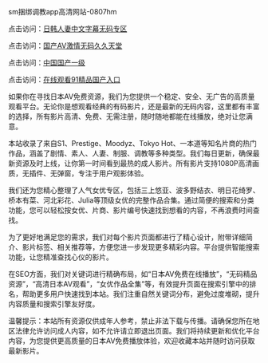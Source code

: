 sm捆绑调教app高清网站-0807hm

点击访问：<a href="https://heiliaowzu4ur.pages.dev">日韩人妻中文字幕无码专区</a>

点击访问：<a href="https://heiliaoow5kzm.pages.dev">国产AV激情无码久久天堂</a>

点击访问：<a href="https://heiliaozj3tjd.pages.dev">中国国产一级</a>

点击访问：<a href="https://heiliaoe8ajia.pages.dev">在线观看91精品国产入口</a>

如果你在寻找日本AV免费资源，我们为您提供一个稳定、安全、无广告的高质量观看平台。无论你是想观看经典的有码影片，还是最新的无码内容，这里都有丰富的选择，所有影片高清、免费、无需注册，随时随地都能在线播放，绝对让您满意。

本站收录了来自S1、Prestige、Moodyz、Tokyo Hot、一本道等知名片商的热门作品，涵盖了剧情、素人、人妻、制服、调教等多种类型。我们每日更新，确保最新资源及时上线，让你第一时间看到最热的成人影片。所有影片支持1080P高清画质，无插件、无弹窗，专注于用户观影体验。

我们还为您精心整理了人气女优专区，包括三上悠亚、波多野结衣、明日花绮罗、桥本有菜、河北彩花、Julia等顶级女优的完整作品合集。通过简便的搜索和分类功能，您可以轻松按女优、片商、影片编号快速找到想看的内容，不再浪费时间查找。

为了更好地满足您的需求，我们对每个影片页面都进行了精心设计，附带详细简介、影片标签、相关推荐等，方便您进一步发现更多精彩内容。平台提供智能搜索功能，让您精准查找心仪的影片。

在SEO方面，我们对关键词进行精确布局，如“日本AV免费在线播放”，“无码精品资源”，“高清日本AV观看”，“女优作品全集”等，有效提升页面在搜索引擎中的排名，帮助更多用户快速找到本站。我们注重自然关键词分布，避免过度堆砌，提升内容质量和搜索引擎友好度。

温馨提示：本站所有资源仅供成年人参考，禁止非法下载与传播。请确保您所在地区法律允许访问成人内容，如不允许请立即退出页面。我们将持续更新和优化平台内容，为您提供更高质量的日本AV免费播放体验，欢迎收藏本站并随时访问获取最新影片。



<span style="display:none;">[Canonical link](https://github.com/dd64069/22489 ）</span>
